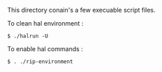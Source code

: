 This directory conain's a few execuable script files.

To clean hal environment :

    $ ./halrun -U     
    
To enable hal commands :

	$ . ./rip-environment    


    
    
